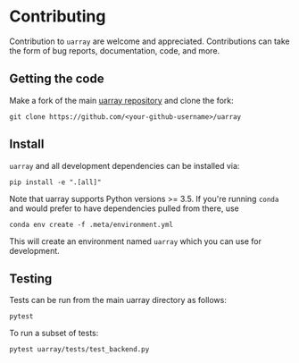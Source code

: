 # Contributing

Contribution to `uarray` are welcome and appreciated. Contributions can take the form of bug reports, documentation, code, and more.

## Getting the code

Make a fork of the main [uarray repository](https://github.com/Quansight-Labs/uarray) and clone the fork:

```
git clone https://github.com/<your-github-username>/uarray
```

## Install

`uarray` and all development dependencies can be installed via:

```
pip install -e ".[all]"
```

Note that uarray supports Python versions >= 3.5. If you're running `conda` and would prefer to have dependencies
pulled from there, use

```
conda env create -f .meta/environment.yml
```

This will create an environment named `uarray` which you can use for development.

## Testing

Tests can be run from the main uarray directory as follows:

```
pytest
```

To run a subset of tests:

```
pytest uarray/tests/test_backend.py
```
